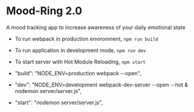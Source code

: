 # Mood-Ring 2.0

A mood tracking app to increase awareness of your daily emotional state

- To run webpack in production environment, `npm run build`
- To run application in development mode, `npm run dev`
- To start server with Hot Module Reloading, `npm start`

- "build": "NODE_ENV=production webpack  --open",
- "dev": "NODE_ENV=development webpack-dev-server  --open --hot & nodemon server/server.js",
- "start": "nodemon server/server.js",
